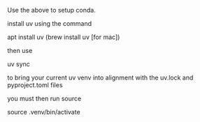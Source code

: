 <!-- $ mkdir -p ~/miniconda3
$ wget https://repo.anaconda.com/miniconda/Miniconda3-latest-Linux-x86_64.sh -O ~/miniconda3/miniconda.sh
$ bash ~/miniconda3/miniconda.sh -b -u -p ~/miniconda3
$ rm ~/miniconda3/miniconda.sh
$ source ~/miniconda3/bin/activate
$ conda init --all
$ conda create --name trf python=3.11 -y
$ conda activate trf
$ pip install datasets torch more-itertools wandb -->

Use the above to setup conda.

install uv using the command

apt install uv  (brew install uv [for mac])

then use 

uv sync

to bring your current uv venv into alignment with the uv.lock and pyproject.toml files

you must then run source 

source .venv/bin/activate
